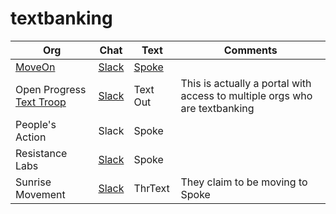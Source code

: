 # textbanking

Org | Chat | Text | Comments
--- | ---- | ---- | --------
[MoveOn](https://front.moveon.org/) | [Slack](https://moveontextteam.slack.com/) | [Spoke](https://spoke.moveon.org) | 
Open Progress [Text Troop](https://www.openprogress.com/text-troop) | [Slack](openprogresstexting.slack.com) | Text Out | This is actually a portal with access to multiple orgs who are textbanking
People's Action | Slack | Spoke | 
Resistance Labs | [Slack](https://resistancelabs.slack.com) | Spoke |
Sunrise Movement | [Slack](sunrisemovement.slack.com) | ThrText | They claim to be moving to Spoke 

